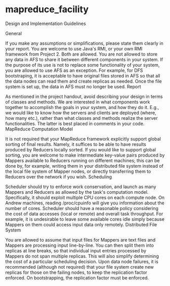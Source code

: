 mapreduce_facility
==================

Design and Implementation Guidelines

General

If you make any assumptions or simplifications, please state them clearly in your report.
You are welcome to use Java's RMI, or your own RMI framework from Project 2. Both are allowed.
You are not allowed to store any data in AFS to share it between different components in your system. If the purpose of its use is not to replace some functionality of your system, you are allowed to use AFS as an exception. For example, for DFS bootstraping, it is acceptable to have original files stored in AFS so that all the data nodes can read them and create replicas as needed. Once the file system is set up, the data in AFS must no longer be used.
Report

As mentioned in the project handout, avoid describing your design in terms of classes and methods. We are interested in what components work together to accomplish the goals in your system, and how they do it. E.g., we would like to know how the servers and clients are deployed (where, how many etc.), rather than what classes and methods realize the server functionalities. The latter is best placed in comments in your code.
MapReduce Computation Model

It is not required that your MapReduce framework explicitly support global sorting of final results. Namely, it suffices to be able to have results produced by Reducers locally sorted. If you would like to support global sorting, you are welcome to make intermediate key-value pairs produced by Mappers available to Reducers running on different machines; this can be done by, for example, writing them in your distributed file system instead of the local file system of Mapper nodes, or directly transferring them to Reducers over the network if you wish.
Scheduling

Scheduler should try to enforce work conservation, and launch as many Mappers and Reducers as allowed by the task's computation model. Specifically, it should exploit multiple CPU cores on each compute node. On Andrew machines, reading /proc/cpuinfo will give you information about the number of cores.
Scheduler should have a reasonable policy considering the cost of data accesses (local or remote) and overall task throughput. For example, it is undesirable to leave some available cores idle simply because Mappers on them could access input data only remotely.
Distributed File System

You are allowed to assume that input files for Mappers are text files and Mappers are processing input line-by-line. You can then split them into replicas at line breaks, so that individual input entries processed by Mappers do not span multiple replicas. This will also simplify determining the cost of a particular scheduling decision.
Upon data node failures, it is recommended (although not required) that your file system create new replicas for those on the failing nodes, to keep the replication factor enforced. On bootstrapping, the replication factor must be enforced.
